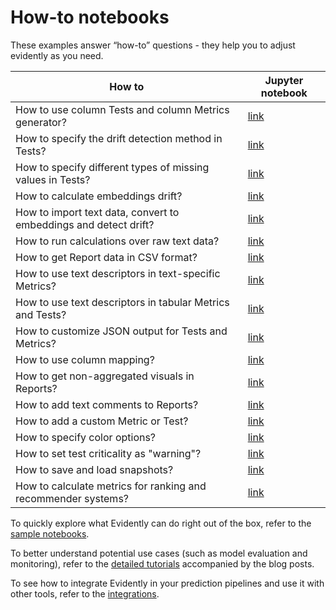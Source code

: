 # How-to notebooks

These examples answer “how-to” questions - they help you to adjust evidently as you need.

How to | Jupyter notebook 
--- | --- 
How to use column Tests and column Metrics generator?  | [link](how_to_apply_tests_and_metrics_generators.ipynb) 
How to specify the drift detection method in Tests? | [link](how_to_specify_stattest_for_a_testsuite.ipynb)
How to specify different types of missing values in Tests? | [link](how_to_run_tests_with_different_missing_values.ipynb)
How to calculate embeddings drift? | [link](how_to_calculate_embeddings_drift.ipynb)
How to import text data, convert to embeddings and detect drift? | [link](how_to_run_drift_report_for_text_data.ipynb)
How to run calculations over raw text data? | [link](how_to_run_calculations_over_text_data.ipynb)
How to get Report data in CSV format? | [link](how_to_get_report_results_in_csv.ipynb)
How to use text descriptors in text-specific Metrics? | [link](how_to_use_text_descriptors_in_text_specific_metrics.ipynb) 
How to use text descriptors in tabular Metrics and Tests? | [link](how_to_apply_table_metrics_and_tests_to_text_descriptors.ipynb) 
How to customize JSON output for Tests and Metrics? | [link](how_to_customize_json_output.ipynb) 
How to use column mapping? | [link](how_to_use_column_mapping.ipynb)
How to get non-aggregated visuals in Reports? | [link](how_to_use_aggregated_data_option.ipynb)
How to add text comments to Reports? | [link](how_to_add_a_text_comment_to_the_report.ipynb) 
How to add a custom Metric or Test? | [link](how_to_make_custom_metric_and_test.ipynb) 
How to specify color options? | [link](how_to_customize_color_scheme.ipynb) 
How to set test criticality as "warning"? | [link](how_to_specify_test_criticality.ipynb)
How to save and load snapshots? | [link](how_to_use_snapshots.ipynb)
How to calculate metrics for ranking and recommender systems? | [link](how_to_calculate_recsys_metrics.ipynb)

To quickly explore what Evidently can do right out of the box, refer to the [sample notebooks](../sample_notebooks/).

To better understand potential use cases (such as model evaluation and monitoring), refer to the [detailed tutorials](../data_stories/) accompanied by the blog posts.

To see how to integrate Evidently in your prediction pipelines and use it with other tools, refer to the [integrations](../integrations/). 
